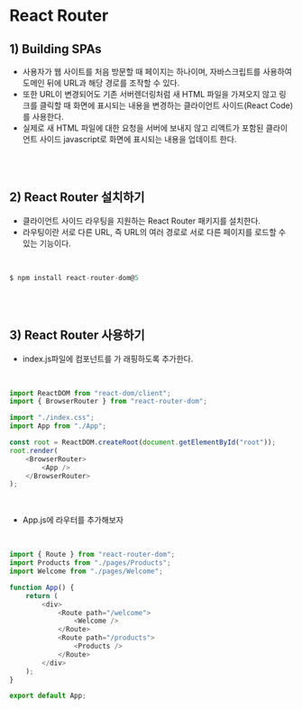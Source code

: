 # React Router

## 1) Building SPAs

-   사용자가 웹 사이트를 처음 방문할 때 페이지는 하나이며, 자바스크립트를 사용하여 도메인 뒤에 URL과 해당 경로를 조작할 수 있다.
-   또한 URL이 변경되어도 기존 서버렌더링처럼 새 HTML 파일을 가져오지 않고 링크를 클릭할 때 화면에 표시되는 내용을 변경하는 클라이언트 사이드(React Code)를 사용한다.
-   실제로 새 HTML 파일에 대한 요청을 서버에 보내지 않고 리액트가 포함된 클라이언트 사이드 javascript로 화면에 표시되는 내용을 업데이트 한다.

<br><br>

## 2) React Router 설치하기

-   클라이언트 사이드 라우팅을 지원하는 React Router 패키지를 설치한다.
-   라우팅이란 서로 다른 URL, 즉 URL의 여러 경로로 서로 다른 페이지를 로드할 수 있는 기능이다.

<br>

```javascript
$ npm install react-router-dom@5
```

<br><br>

## 3) React Router 사용하기

-   index.js파일에 <App> 컴포넌트를 <BrowserRouter>가 래핑하도록 추가한다.

<br>

```javascript
import ReactDOM from "react-dom/client";
import { BrowserRouter } from "react-router-dom";

import "./index.css";
import App from "./App";

const root = ReactDOM.createRoot(document.getElementById("root"));
root.render(
    <BrowserRouter>
        <App />
    </BrowserRouter>
);
```

<br>

-   App.js에 라우터를 추가해보자

<br>

```javascript
import { Route } from "react-router-dom";
import Products from "./pages/Products";
import Welcome from "./pages/Welcome";

function App() {
    return (
        <div>
            <Route path="/welcome">
                <Welcome />
            </Route>
            <Route path="/products">
                <Products />
            </Route>
        </div>
    );
}

export default App;
```
